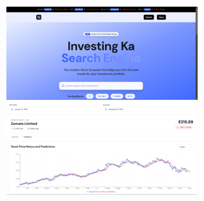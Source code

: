 ![image_alt](https://github.com/sandeepswain03/Ticker/blob/910cab003ebf0f3feab5c0ea4e4fbaadbc245c71/Homepage.png)
![image_alt](https://github.com/sandeepswain03/Ticker/blob/910cab003ebf0f3feab5c0ea4e4fbaadbc245c71/Prediction.png)
